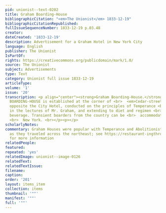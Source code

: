 ```yaml
---
pid: unionist--text-0202
title: Graham Boarding-House
bibliographicCitation: "<em>The Unionist</em> 1833-12-19"
bibliographicCitationRepublished: 
fullIssueSequenceNumber: 1833-12-19 p.03.48
creator: 
dateCreated: '1833-12-19'
description: Advertisement for a Graham Hotel in New York City
language: English
publisher: The Unionist
IsPartOf: 
rights: https://creativecommons.org/publicdomain/mark/1.0/
source: The Unionist
subject: Advertisements
type: Text
category: Unionist full issue 1833-12-19
articleType: 
volume: '1'
issue: '20'
transcription: <p align="center"><strong>Graham Boarding-House.</strong></p><p>  A
  BOARDING-HOUSE is established at the corner of <br>  <em>Cedar-street and Broadway,</em>  nearly
  opposite the City Hotel, conducted on the principles of Temperance <br>  recommended
  in the lectures of Mr. Graham, and extending to diet and regimen <br>  as well as
  beverage. Transient boarders from the country can be <br>  accommodated.&nbsp;&nbsp;&nbsp;&nbsp;&nbsp;&nbsp;&nbsp;&nbsp;&nbsp;&nbsp;&nbsp;&nbsp;&nbsp;&nbsp;&nbsp;&nbsp;&nbsp;&nbsp;&nbsp;&nbsp;&nbsp;&nbsp;&nbsp;&nbsp;&nbsp;&nbsp;&nbsp;&nbsp;&nbsp;&nbsp;&nbsp;&nbsp;&nbsp;&nbsp;&nbsp;&nbsp;&nbsp;&nbsp;&nbsp;&nbsp;&nbsp;&nbsp;&nbsp;&nbsp;&nbsp;&nbsp;&nbsp;&nbsp;&nbsp;&nbsp;&nbsp;&nbsp;&nbsp;&nbsp;&nbsp;&nbsp;
  <br>  New York. <br></p><p></p>
scholarlyNotes: 
commentary: Graham Houses were popular with Temperance and Abolitionist activists,
  as they traveled across the northeast; see https://restaurant-ingthroughhistory.com/tag/graham-boarding-houses/
  for more information
relatedPeople: 
featured: 
repeated: 'yes'
relatedImage: unionist--image-0126
relatedText: 
relatedTextIssue: 
filename: 
caption: 
order: '201'
layout: items_item
collection: items
thumbnail: '""'
manifest: '""'
full: '""'
---
```

